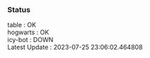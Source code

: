 ### Status


table : OK  
hogwarts : OK  
icy-bot : DOWN  
Latest Update : 2023-07-25 23:06:02.464808
